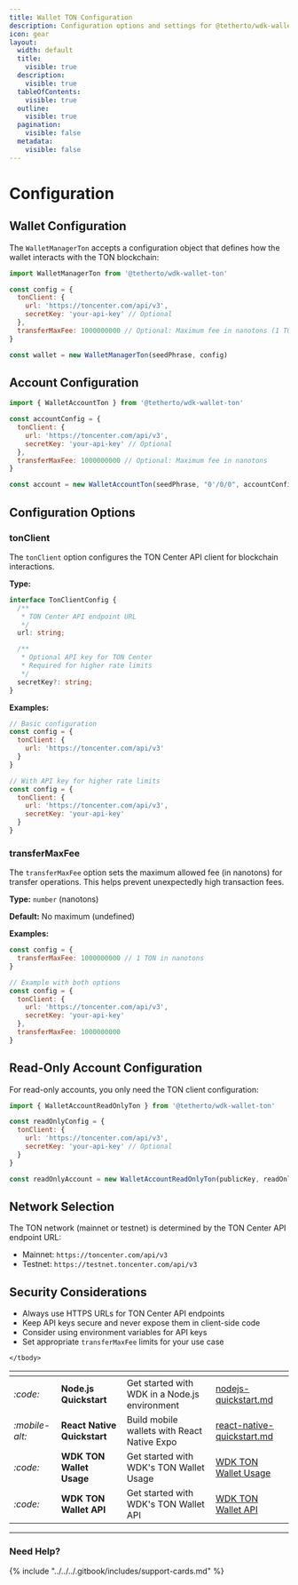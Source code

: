 ```yaml
---
title: Wallet TON Configuration
description: Configuration options and settings for @tetherto/wdk-wallet-ton
icon: gear
layout:
  width: default
  title:
    visible: true
  description:
    visible: true
  tableOfContents:
    visible: true
  outline:
    visible: true
  pagination:
    visible: false
  metadata:
    visible: false
---
```


# Configuration

## Wallet Configuration

The `WalletManagerTon` accepts a configuration object that defines how the wallet interacts with the TON blockchain:

```javascript
import WalletManagerTon from '@tetherto/wdk-wallet-ton'

const config = {
  tonClient: {
    url: 'https://toncenter.com/api/v3',
    secretKey: 'your-api-key' // Optional
  },
  transferMaxFee: 1000000000 // Optional: Maximum fee in nanotons (1 TON)
}

const wallet = new WalletManagerTon(seedPhrase, config)
```

## Account Configuration

```javascript
import { WalletAccountTon } from '@tetherto/wdk-wallet-ton'

const accountConfig = {
  tonClient: {
    url: 'https://toncenter.com/api/v3',
    secretKey: 'your-api-key' // Optional
  },
  transferMaxFee: 1000000000 // Optional: Maximum fee in nanotons
}

const account = new WalletAccountTon(seedPhrase, "0'/0/0", accountConfig)
```

## Configuration Options

### tonClient

The `tonClient` option configures the TON Center API client for blockchain interactions.

**Type:**
```typescript
interface TonClientConfig {
  /**
   * TON Center API endpoint URL
   */
  url: string;

  /**
   * Optional API key for TON Center
   * Required for higher rate limits
   */
  secretKey?: string;
}
```

**Examples:**
```javascript
// Basic configuration
const config = {
  tonClient: { 
    url: 'https://toncenter.com/api/v3'
  }
}

// With API key for higher rate limits
const config = {
  tonClient: {
    url: 'https://toncenter.com/api/v3',
    secretKey: 'your-api-key'
  }
}
```

### transferMaxFee

The `transferMaxFee` option sets the maximum allowed fee (in nanotons) for transfer operations. This helps prevent unexpectedly high transaction fees.

**Type:** `number` (nanotons)

**Default:** No maximum (undefined)

**Examples:**
```javascript
const config = {
  transferMaxFee: 1000000000 // 1 TON in nanotons
}

// Example with both options
const config = {
  tonClient: {
    url: 'https://toncenter.com/api/v3',
    secretKey: 'your-api-key'
  },
  transferMaxFee: 1000000000
}
```

## Read-Only Account Configuration

For read-only accounts, you only need the TON client configuration:

```javascript
import { WalletAccountReadOnlyTon } from '@tetherto/wdk-wallet-ton'

const readOnlyConfig = {
  tonClient: {
    url: 'https://toncenter.com/api/v3',
    secretKey: 'your-api-key' // Optional
  }
}

const readOnlyAccount = new WalletAccountReadOnlyTon(publicKey, readOnlyConfig)
```

## Network Selection

The TON network (mainnet or testnet) is determined by the TON Center API endpoint URL:

- Mainnet: `https://toncenter.com/api/v3`
- Testnet: `https://testnet.toncenter.com/api/v3`

## Security Considerations

- Always use HTTPS URLs for TON Center API endpoints
- Keep API keys secure and never expose them in client-side code
- Consider using environment variables for API keys
- Set appropriate `transferMaxFee` limits for your use case


<table data-card-size="large" data-view="cards">
	<thead>
		<tr>
			<th></th>
			<th></th>
			<th></th>
			<th data-hidden data-card-target data-type="content-ref"></th>
		</tr>
	</thead>
	<tbody>
		<tr>
			<td>
				<i class="fa-code">:code:</i>
			</td>
			<td>
				<strong>Node.js Quickstart</strong>
			</td>
			<td>Get started with WDK in a Node.js environment</td>
			<td>
				<a href="../../../start-building/nodejs-bare-quickstart.md">nodejs-quickstart.md</a>
			</td>
		</tr>
    <tr>
			<td>
				<i class="fa-mobile-alt">:mobile-alt:</i>
			</td>
			<td>
				<strong>React Native Quickstart</strong>
			</td>
			<td>Build mobile wallets with React Native Expo</td>
			<td>
				<a href="../../../start-building/react-native-quickstart.md">react-native-quickstart.md</a>
			</td>
		</tr>
    <tr>
			<td>
				<i class="fa-code">:code:</i>
			</td>
			<td>
				<strong>WDK TON Wallet Usage</strong>
			</td>
			<td>Get started with WDK's TON Wallet Usage</td>
			<td>
				<a href="./usage.md">WDK TON Wallet Usage</a>
			</td>
		</tr>
        <tr>
			<td>
				<i class="fa-code">:code:</i>
			</td>
			<td>
				<strong>WDK TON Wallet API</strong>
			</td>
			<td>Get started with WDK's TON Wallet API</td>
			<td>
				<a href="./api-reference.md">WDK TON Wallet API</a>
			</td>
		</tr>
  
	</tbody>
</table>

***

### Need Help?

{% include "../../../.gitbook/includes/support-cards.md" %}



